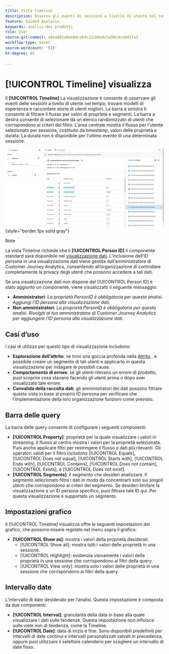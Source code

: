 ```yaml
---
title: Vista Timeline
description: Osserva gli eventi di sessione a livello di utente nel tempo per trovare modelli di esperienza.
feature: Guided Analysis
keywords: analisi dei prodotti
role: User
source-git-commit: a8ead81a8de8dcab4c12cbbe9cba56c4ce8417a3
workflow-type: tm+mt
source-wordcount: '515'
ht-degree: 0%

---
```


# [!UICONTROL Timeline] visualizza

Il **[!UICONTROL Timeline]** La visualizzazione ti consente di osservare gli eventi delle sessioni a livello di utente nel tempo, trovare modelli di esperienza e raccontare storie di utenti migliori. La barra a sinistra ti consente di filtrare il flusso per valori di proprietà e segmenti. La barra a destra consente di selezionare da un elenco randomizzato di utenti che corrispondono ai criteri del filtro. L&#39;area centrale mostra il flusso per l&#39;utente selezionato per sessione, costituito da timestamp, valori delle proprietà e durata. La durata non è disponibile per l’ultimo evento di una determinata sessione.

![Schermata della timeline](../assets/timeline.png){style="border:1px solid gray"}

>[!NOTE]
>
>La vista Timeline richiede che il **[!UICONTROL Person ID]** il componente standard sarà disponibile nel [visualizzazione dati](/help/data-views/component-reference.md#optional). L’inclusione dell’ID persona in una visualizzazione dati viene gestita dall’amministratore di Customer Journey Analytics, consentendo all’organizzazione di controllare completamente la privacy degli utenti che possono accedere a tali dati.

Se una visualizzazione dati non dispone del [!UICONTROL Person ID] è stato aggiunto un componente, viene visualizzato il seguente messaggio:

* **Amministratori**: *La proprietà PersonID è obbligatoria per questa analisi. Aggiungi l&#39;ID persona alla visualizzazione dati.*
* **Non amministratori**: *La proprietà PersonID è obbligatoria per questa analisi. Rivolgiti al tuo amministratore di Customer Journey Analytics per aggiungere l’ID persona alla visualizzazione dati.*

## Casi d’uso

I casi di utilizzo per questo tipo di visualizzazione includono:

* **Esplorazione dell’attrito**: se trovi una goccia profonda nella [Attrito](friction.md) , è possibile creare un segmento di tali utenti e applicarlo in questa visualizzazione per indagare le possibili cause.
* **Comportamento di errore**: se gli utenti rilevano un errore di prodotto, puoi scoprire cosa stavano facendo gli utenti prima o dopo aver visualizzato tale errore.
* **Convalida della raccolta dati**: gli amministratori dei dati possono filtrare questa vista in base al proprio ID persona per verificare che l’implementazione della loro organizzazione funzioni come previsto.

## Barra delle query

La barra delle query consente di configurare i seguenti componenti:

* **[!UICONTROL Property]**: proprietà per la quale visualizzare i valori in streaming. Il flusso al centro mostra i valori per la proprietà selezionata. Puoi anche applicare filtri per restringere il flusso a dati più rilevanti. Gli operatori validi per il filtro includono [!UICONTROL Equals], [!UICONTROL Does not equal], [!UICONTROL Starts with], [!UICONTROL Ends with], [!UICONTROL Contains], [!UICONTROL Does not contain], [!UICONTROL Exists], e [!UICONTROL Does not exist].
* **[!UICONTROL Segments]**: il segmento che desideri analizzare. Il segmento selezionato filtra i dati in modo da concentrarti solo sui singoli utenti che corrispondono ai criteri del segmento. Se desideri limitare la visualizzazione a un ID persona specifico, puoi filtrare tale ID qui. Per questa visualizzazione è supportato un segmento.

## Impostazioni grafico

Il [!UICONTROL Timeline] visualizza offre le seguenti impostazioni del grafico, che possono essere regolate nel menu sopra il grafico:

* **[!UICONTROL Show as]**: mostra i valori della proprietà desiderati.
   * [!UICONTROL Show all]: mostra tutti i valori delle proprietà in una sessione.
   * [!UICONTROL Highlight]: evidenzia visivamente i valori delle proprietà in una sessione che corrispondono ai filtri della query.
   * [!UICONTROL View only]: mostra solo i valori delle proprietà in una sessione che corrispondono ai filtri della query.

## Intervallo date

L’intervallo di date desiderato per l’analisi. Questa impostazione è composta da due componenti:

* **[!UICONTROL Interval]**: granularità della data in base alla quale visualizzare i dati sulle tendenze. Questa impostazione non influisce sulle viste non di tendenza, come la Timeline.
* **[!UICONTROL Date]**: data di inizio e fine. Sono disponibili predefiniti per intervalli di date continui e intervalli personalizzati salvati in precedenza, oppure puoi utilizzare il selettore calendario per scegliere un intervallo di date fisso.
